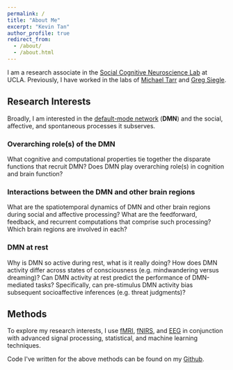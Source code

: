 ```yaml
---
permalink: /
title: "About Me"
excerpt: "Kevin Tan"
author_profile: true
redirect_from: 
  - /about/
  - /about.html
---
```

I am a research associate in the [Social Cognitive Neuroscience Lab](http://www.scn.ucla.edu) at UCLA. Previously, I have worked in the labs of [Michael Tarr](http://tarrlab.org) and [Greg Siegle](http://www.wpic.pitt.edu/research/pican/).

Research Interests
------
Broadly, I am interested in the [default-mode network](https://en.wikipedia.org/wiki/Default_mode_network) (**DMN**) and the social, affective, and spontaneous processes it subserves. 

### Overarching role(s) of the DMN
What cognitive and computational properties tie together the disparate functions that recruit DMN? Does DMN play overarching role(s) in cognition and brain function?

### Interactions between the DMN and other brain regions
What are the spatiotemporal dynamics of DMN and other brain regions during social and affective processing? What are the feedforward, feedback, and recurrent computations that comprise such processing? Which brain regions are involved in each?

### DMN at rest
Why is DMN so active during rest, what is it really doing? How does DMN activity differ across states of consciousness (e.g. mindwandering versus dreaming)? Can DMN activity at rest predict the performance of DMN-mediated tasks? Specifically, can pre-stimulus DMN activity bias subsequent socioaffective inferences (e.g. threat judgments)? 

Methods
------
To explore my research interests, I use [fMRI](https://en.wikipedia.org/wiki/Functional_magnetic_resonance_imaging), [fNIRS](https://en.wikipedia.org/wiki/Functional_near-infrared_spectroscopy), and [EEG](https://en.wikipedia.org/wiki/Electroencephalography) in conjunction with advanced signal processing, statistical, and machine learning techniques.

Code I've written for the above methods can be found on my [Github](https://github.com/kevmtan).
